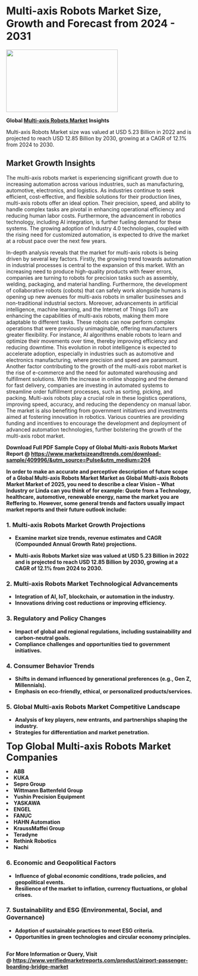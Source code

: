 <H1>Multi-axis Robots Market Size, Growth and Forecast from 2024 - 2031</H1><img class="aligncenter size-medium wp-image-584254" src="https://thirdeyenews.in/wp-content/uploads/2024/09/Global-Market-Research-300x168.jpeg" alt="" width="300" height="168" /><p><strong>Global&nbsp;<a href="https://www.marketsizeandtrends.com/download-sample/409996/&amp;utm_source=Pulse&amp;utm_medium=204">Multi-axis Robots Market</a> Insights</strong></p><p>Multi-axis Robots Market size was valued at USD 5.23 Billion in 2022 and is projected to reach USD 12.85 Billion by 2030, growing at a CAGR of 12.1% from 2024 to 2030.</p><p><h2>Market Growth Insights</h2> <p>The multi-axis robots market is experiencing significant growth due to increasing automation across various industries, such as manufacturing, automotive, electronics, and logistics. As industries continue to seek efficient, cost-effective, and flexible solutions for their production lines, multi-axis robots offer an ideal option. Their precision, speed, and ability to handle complex tasks are pivotal in enhancing operational efficiency and reducing human labor costs. Furthermore, the advancement in robotics technology, including AI integration, is further fueling demand for these systems. The growing adoption of Industry 4.0 technologies, coupled with the rising need for customized automation, is expected to drive the market at a robust pace over the next few years.</p> <p><strong></strong></p> <p>In-depth analysis reveals that the market for multi-axis robots is being driven by several key factors. Firstly, the growing trend towards automation in industrial processes is central to the expansion of this market. With an increasing need to produce high-quality products with fewer errors, companies are turning to robots for precision tasks such as assembly, welding, packaging, and material handling. Furthermore, the development of collaborative robots (cobots) that can safely work alongside humans is opening up new avenues for multi-axis robots in smaller businesses and non-traditional industrial sectors. Moreover, advancements in artificial intelligence, machine learning, and the Internet of Things (IoT) are enhancing the capabilities of multi-axis robots, making them more adaptable to different tasks. These robots can now perform complex operations that were previously unimaginable, offering manufacturers greater flexibility. For instance, AI algorithms enable robots to learn and optimize their movements over time, thereby improving efficiency and reducing downtime. This evolution in robot intelligence is expected to accelerate adoption, especially in industries such as automotive and electronics manufacturing, where precision and speed are paramount. Another factor contributing to the growth of the multi-axis robot market is the rise of e-commerce and the need for automated warehousing and fulfillment solutions. With the increase in online shopping and the demand for fast delivery, companies are investing in automated systems to streamline order fulfillment processes, such as sorting, picking, and packing. Multi-axis robots play a crucial role in these logistics operations, improving speed, accuracy, and reducing the dependency on manual labor. The market is also benefiting from government initiatives and investments aimed at fostering innovation in robotics. Various countries are providing funding and incentives to encourage the development and deployment of advanced automation technologies, further bolstering the growth of the multi-axis robot market.</p> <p><strong></p><p><span class=""><strong>Download Full PDF Sample Copy of Global Multi-axis Robots Market Report</strong> @ <a href="https://www.marketsizeandtrends.com/download-sample/409996/&amp;utm_source=Pulse&amp;utm_medium=204" target="_blank">https://www.marketsizeandtrends.com/download-sample/409996/&amp;utm_source=Pulse&amp;utm_medium=204</a></span></p><p>In order to make an accurate and perceptive description of future scope of a Global&nbsp;Multi-axis Robots Market Market as Global&nbsp;Multi-axis Robots Market Market of 2025, you need to describe a clear Vision &ndash; What Industry or Linda can you think of for example: Quote from a Technology, healthcare, automotive, renewable energy, name the market you are Reffering to. However, some general trends and factors usually impact market reports and their future outlook include:</p><h3>1.&nbsp;<strong>Multi-axis Robots Market Growth Projections</strong></h3><ul><li>Examine market size trends, revenue estimates and CAGR (Compounded Annual Growth Rate) projections.</li><li><p>Multi-axis Robots Market size was valued at USD 5.23 Billion in 2022 and is projected to reach USD 12.85 Billion by 2030, growing at a CAGR of 12.1% from 2024 to 2030.</p></li></ul><h3>2.&nbsp;<strong>Multi-axis Robots Market Technological Advancements</strong></h3><ul><li>Integration of AI, IoT, blockchain, or automation in the industry.</li><li>Innovations driving cost reductions or improving efficiency.</li></ul><h3>3.&nbsp;<strong>Regulatory and Policy Changes</strong></h3><ul><li>Impact of global and regional regulations, including sustainability and carbon-neutral goals.</li><li>Compliance challenges and opportunities tied to government initiatives.</li></ul><h3>4.&nbsp;<strong>Consumer Behavior Trends</strong></h3><ul><li>Shifts in demand influenced by generational preferences (e.g., Gen Z, Millennials).</li><li>Emphasis on eco-friendly, ethical, or personalized products/services.</li></ul><h3>5.&nbsp;<strong>Global Multi-axis Robots Market Competitive Landscape</strong></h3><ul><li>Analysis of key players, new entrants, and partnerships shaping the industry.</li><li>Strategies for differentiation and market penetration.</li></ul><p data-pm-slice="1 1 []"><span style="color: inherit; font-family: inherit; font-size: 25px;">Top Global Multi-axis Robots Market Companies</span></p><div class="" data-test-id=""><p><li>ABB</li><li> KUKA</li><li> Sepro Group</li><li> Wittmann Battenfeld Group</li><li> Yushin Precision Equipment</li><li> YASKAWA</li><li> ENGEL</li><li> FANUC</li><li> HAHN Automation</li><li> KraussMaffei Group</li><li> Teradyne</li><li> Rethink Robotics</li><li> Nachi</li></p></div><h3>6.&nbsp;<strong>Economic and Geopolitical Factors</strong></h3><ul><li>Influence of global economic conditions, trade policies, and geopolitical events.</li><li>Resilience of the market to inflation, currency fluctuations, or global crises.</li></ul><h3>7.&nbsp;<strong>Sustainability and ESG (Environmental, Social, and Governance)</strong></h3><ul><li>Adoption of sustainable practices to meet ESG criteria.</li><li>Opportunities in green technologies and circular economy principles.</li></ul><h2><strong style="font-size: 14px;">For More Information or Query, Visit @&nbsp;</strong><a style="background-color: #ffffff; font-size: 14px;" href="https://www.marketsizeandtrends.com/report/multi-axis-robots-market/" target="_blank">https://www.verifiedmarketreports.com/product/airport-passenger-boarding-bridge-market</a></h2>
